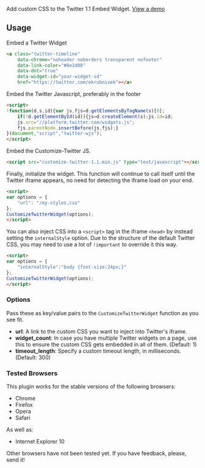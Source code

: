 Add custom CSS to the Twitter 1.1 Embed Widget. [View a demo][demo]

[demo]: https://kevinburke.github.io/customize-twitter-1.1/

## Usage

Embed a Twitter Widget

```html
<a class="twitter-timeline"
    data-chrome="noheader noborders transparent nofooter"
    data-link-color="#8e1d08"
    data-dnt="true"
    data-widget-id="your-widget-id"
    href="https://twitter.com/ekrubnivek"></a>

```

Embed the Twitter Javascript, preferably in the footer

```html
<script>
!function(d,s,id){var js,fjs=d.getElementsByTagName(s)[0];
    if(!d.getElementById(id)){js=d.createElement(s);js.id=id;
    js.src="//platform.twitter.com/widgets.js";
    fjs.parentNode.insertBefore(js,fjs);}
}(document,"script","twitter-wjs");
</script>
```

Embed the Customize-Twitter JS.

```html
<script src="customize-twitter-1.1.min.js" type="text/javascript"></script>
```

Finally, initialize the widget. This function will continue to call itself
until the Twitter iframe appears, no need for detecting the iframe load on your
end.

```html
<script>
var options = {
    "url": "/my-styles.css"
};
CustomizeTwitterWidget(options);
</script>
```

You can also inject CSS into a `<script>` tag in the iframe `<head>` by instead setting the `internalStyle` option. Due to the structure of the default Twitter CSS, you may need to use a lot of `!important` to override it this way.

```html
<script>
var options = {
    "internalStyle":"body {font-size:24px;}"
};
CustomizeTwitterWidget(options);
</script>
```


### Options

Pass these as key/value pairs to the `CustomizeTwitterWidget` function as you
see fit.

- **url**: A link to the custom CSS you want to inject into Twitter's iframe.
- **widget_count**: In case you have multiple Twitter widgets on a page, use
this to ensure the custom CSS gets embedded in all of them. (Default: 1)
- **timeout_length**: Specify a custom timeout length, in milliseconds.
(Default: 300)

### Tested Browsers

This plugin works for the stable versions of the following browsers:

- Chrome
- Firefox
- Opera
- Safari

As well as:

- Internet Explorer 10

Other browsers have not been tested yet. If you have feedback, please, send it!


